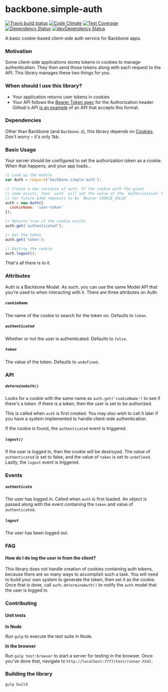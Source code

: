 # backbone.simple-auth
[![Travis build status](http://img.shields.io/travis/jmeas/backbone.simple-auth.svg?style=flat)](https://travis-ci.org/jmeas/backbone.simple-auth)
[![Code Climate](https://codeclimate.com/github/jmeas/backbone.simple-auth/badges/gpa.svg)](https://codeclimate.com/github/jmeas/backbone.simple-auth)
[![Test Coverage](https://codeclimate.com/github/jmeas/backbone.simple-auth/badges/coverage.svg)](https://codeclimate.com/github/jmeas/backbone.simple-auth)
[![Dependency Status](https://david-dm.org/jmeas/backbone.simple-auth.svg)](https://david-dm.org/jmeas/backbone.simple-auth) 
[![devDependency Status](https://david-dm.org/jmeas/backbone.simple-auth/dev-status.svg)](https://david-dm.org/jmeas/backbone.simple-auth#info=devDependencies)

A basic cookie-based client-side auth service for Backbone apps.

### Motivation

Some client-side applications stores tokens in cookies to manage authentication. They then
send those tokens along with each request to the API. This library manages these two things
for you.

### When should I use this library?

- Your application returns user tokens in cookies
- Your API follows the [Bearer Token spec](https://tools.ietf.org/html/rfc6750#section-2.1)
  for the Authorization header. Github's API
  [is an example](https://developer.github.com/v3/oauth/#use-the-access-token-to-access-the-api)
  of an API that accepts this format.

### Dependencies

Other than Backbone (and `Backbone.$`), this library depends on
[Cookies](https://github.com/ScottHamper/Cookies). Don't worry – it's only 1kb.

### Basic Usage

Your server should be configured to set the authorization token as a cookie. When that
happens, and your app loads...

```js
// Load up the module
var Auth = require('backbone.simple-auth');

// Create a new instance of auth. If the cookie with the given
// name exists, then `auth` will set the value of the `Authorization` HEADER
// for future AJAX requests to be `Bearer COOKIE_VALUE`
auth = new Auth({
  cookieName: 'user-token'
});

// Returns true if the cookie exists
auth.get('authenticated');

// Get the token
auth.get('token');

// Destroy the cookie
auth.logout();
```

That's all there is to it.

### Attributes

Auth is a Backbone Model. As such, you can use the same Model API that you're used to
when interacting with it. There are three attributes on Auth:

##### `cookieName`

The name of the cookie to search for the token on. Defaults to `token`.

##### `authenticated`

Whether or not the user is authenticated. Defaults to `false`.

##### `token`

The value of the token. Defaults to `undefined`.

### API

##### `determineAuth()`

Looks for a cookie with the same name as `auth.get('cookieName')` to see if
there's a token. If there is a token, then the user is set to be authorized.

This is called when `auth` is first created. You may also wish to call it later if
you have a system implemented to handle client-side authentication.

If the cookie is found, the `authenticated` event is triggered.

##### `logout()`

If the user is logged in, then the cookie will be destroyed. The value of `authenticated` is
set to false, and the value of `token` is set to `undefined`. Lastly, the `logout` event is
triggered.

### Events

##### `authenticate`

The user has logged in. Called when `auth` is first loaded. An object is passed along with the event
containing the `token` and value of `authenticated`.

##### `logout`

The user has been logged out.

### FAQ

#### How do I do log the user in from the client?

This library does not handle creation of cookies containing auth tokens, because there are so many
ways to accomplish such a task. You will need to build your own system to generate the token, then
set it as the cookie. Once that is done, call `auth.determineAuth()` to notify the `auth` model
that the user is logged in.

### Contributing

#### Unit tests

**In Node**

Run `gulp` to execute the test suite in Node.

**In the browser**

Run `gulp test:browser` to start a server for testing in the browser. Once you've
done that, navigate to `http://localhost:7777/test/runner.html`.

### Building the library

`gulp build`

